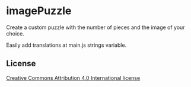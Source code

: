 # imagePuzzle
Create a custom puzzle with the number of pieces and the image of your choice.

Easily add translations at main.js strings variable.


## License
[Creative Commons Attribution 4.0 International license](https://creativecommons.org/licenses/by/4.0/)
